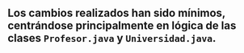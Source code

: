 ## Los cambios realizados han sido mínimos, centrándose principalmente en lógica de las clases `Profesor.java` y `Universidad.java`.